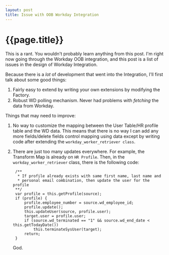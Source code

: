 ```yaml
---
layout: post
title: Issue with OOB Workday Integration
---
```


{{page.title}}
===============

This is a rant. You wouldn't probably learn anything from this post. I'm right now going through the Workday OOB integration, and this post is a list of issues in the design of Workday Integration.

Because there is a _lot_ of development that went into the Integration, I'll first talk about some good things:

1. Fairly easy to extend by writing your own extensions by modifying the Factory.
2. Robust WD polling mechanism. Never had problems with _fetching_ the data from Workday.


Things that may need to improve:

1. No way to customize the mapping between the User Table/HR profile table and the WD data.
	This means that there is no way I can add any more fields/delete fields control mapping using data except by writing code after extending the `workday_worker_retriever class`. 
	
2. There are just too many updates everywhere. For example, the Transform Map is already on `HR Profile`. Then, in the `workday_worker_retriever` class, there is the following code:

	


		/**
		 * If profile already exists with same first name, last name and
		 * personal email combination, then update the user for the profile
		**/
		var profile = this.getProfile(source);
		if (profile) {
			profile.employee_number = source.wd_employee_id;
			profile.update();
			this.updateUser(source, profile.user);
			target.user = profile.user;
			if (source.wd_terminated == "1" && source.wd_end_date < this.getTodayDate())
				this.terminateSysUser(target);
			return;
		}
	
	
	God.
		